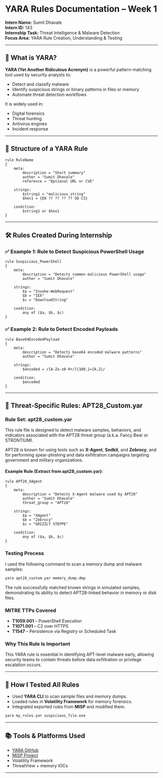 
# YARA Rules Documentation – Week 1

**Intern Name:** Sumit Dhavale  
**Intern ID:** 143  
**Internship Task:** Threat Intelligence & Malware Detection  
**Focus Area:** YARA Rule Creation, Understanding & Testing

---

## 🧠 What is YARA?

**YARA (Yet Another Ridiculous Acronym)** is a powerful pattern-matching tool used by security analysts to:

- Detect and classify malware
- Identify suspicious strings or binary patterns in files or memory
- Automate threat detection workflows

It is widely used in:
- Digital forensics
- Threat hunting
- Antivirus engines
- Incident response

---

## 📐 Structure of a YARA Rule

```yara
rule RuleName
{
    meta:
        description = "Short summary"
        author = "Sumit Dhavale"
        reference = "Optional URL or CVE"
    
    strings:
        $string1 = "malicious_string"
        $hex1 = {E8 ?? ?? ?? ?? 5D C3}
    
    condition:
        $string1 or $hex1
}
```

---

## 🛠️ Rules Created During Internship

### ✅ Example 1: Rule to Detect Suspicious PowerShell Usage
```yara
rule Suspicious_PowerShell
{
    meta:
        description = "Detects common malicious PowerShell usage"
        author = "Sumit Dhavale"
    
    strings:
        $a = "Invoke-WebRequest"
        $b = "IEX"
        $c = "DownloadString"
    
    condition:
        any of ($a, $b, $c)
}
```

### ✅ Example 2: Rule to Detect Encoded Payloads
```yara
rule Base64EncodedPayload
{
    meta:
        description = "Detects base64 encoded malware patterns"
        author = "Sumit Dhavale"
    
    strings:
        $encoded = /[A-Za-z0-9+/]{100,}={0,2}/

    condition:
        $encoded
}
```

---

## 🎯 Threat-Specific Rules: APT28_Custom.yar

### Rule Set: apt28_custom.yar

This rule file is designed to detect malware samples, behaviors, and indicators associated with the APT28 threat group (a.k.a. Fancy Bear or STRONTIUM).

APT28 is known for using tools such as **X-Agent**, **Sedkit**, and **Zebrocy**, and for performing spear-phishing and data exfiltration campaigns targeting government and military organizations.

#### Example Rule (Extract from apt28_custom.yar):
```yara
rule APT28_XAgent
{
    meta:
        description = "Detects X-Agent malware used by APT28"
        author = "Sumit Dhavale"
        threat_group = "APT28"

    strings:
        $a = "XAgent"
        $b = "Zebrocy"
        $c = "GRIZZLY STEPPE"

    condition:
        any of ($a, $b, $c)
}
```

### Testing Process
I used the following command to scan a memory dump and malware samples:
```bash
yara apt28_custom.yar memory_dump.dmp
```

The rule successfully matched known strings in simulated samples, demonstrating its ability to detect APT28-linked behavior in memory or disk files.

### MITRE TTPs Covered
- **T1059.001** – PowerShell Execution  
- **T1071.001** – C2 over HTTPS  
- **T1547** – Persistence via Registry or Scheduled Task

### Why This Rule Is Important
This YARA rule is essential in identifying APT-level malware early, allowing security teams to contain threats before data exfiltration or privilege escalation occurs.

---

## 🧪 How I Tested All Rules

- Used **YARA CLI** to scan sample files and memory dumps.
- Loaded rules in **Volatility Framework** for memory forensics.
- Integrated exported rules from **MISP** and modified them.

```bash
yara my_rules.yar suspicious_file.exe
```

---

## 📚 Tools & Platforms Used

- [YARA GitHub](https://github.com/VirusTotal/yara)
- [MISP Project](https://www.misp-project.org/)
- Volatility Framework
- ThreatView + memory IOCs

---
